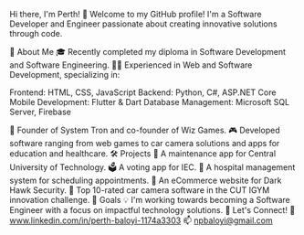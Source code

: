 
Hi there, I'm Perth! 👋
Welcome to my GitHub profile! I'm a Software Developer and Engineer passionate about creating innovative solutions through code.

🚀 About Me
🎓 Recently completed my diploma in Software Development and Software Engineering.
👨‍💻 Experienced in Web and Software Development, specializing in:

Frontend: HTML, CSS, JavaScript
Backend: Python, C#, ASP.NET Core
Mobile Development: Flutter & Dart
Database Management: Microsoft SQL Server, Firebase

🌟 Founder of System Tron and co-founder of Wiz Games.
🎮 Developed software ranging from web games to car camera solutions and apps for education and healthcare.
🛠️ Projects
🚨 A maintenance app for Central University of Technology.
🗳️ A voting app for IEC.
🏥 A hospital management system for scheduling appointments.
🛒 An eCommerce website for Dark Hawk Security.
🚗 Top 10-rated car camera software in the CUT IGYM innovation challenge.
🎯 Goals
💡 I'm working towards becoming a Software Engineer with a focus on impactful technology solutions.
💬 Let's Connect!
💼 www.linkedin.com/in/perth-baloyi-1174a3303
📫 npbaloyi@gmail.com
